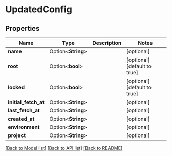 # UpdatedConfig

## Properties

Name | Type | Description | Notes
------------ | ------------- | ------------- | -------------
**name** | Option<**String**> |  | [optional]
**root** | Option<**bool**> |  | [optional][default to true]
**locked** | Option<**bool**> |  | [optional][default to true]
**initial_fetch_at** | Option<**String**> |  | [optional]
**last_fetch_at** | Option<**String**> |  | [optional]
**created_at** | Option<**String**> |  | [optional]
**environment** | Option<**String**> |  | [optional]
**project** | Option<**String**> |  | [optional]

[[Back to Model list]](../README.md#documentation-for-models) [[Back to API list]](../README.md#documentation-for-api-endpoints) [[Back to README]](../README.md)


